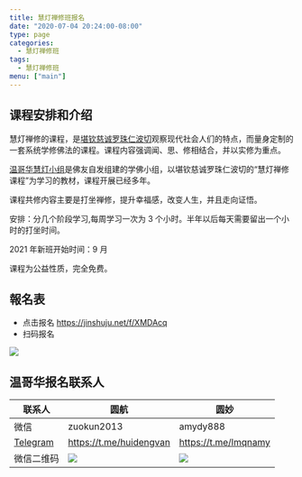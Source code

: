 ```yaml
---
title: 慧灯禅修班报名
date: "2020-07-04 20:24:00-08:00"
type: page
categories:
  - 慧灯禅修班
tags:
  - 慧灯禅修班
menu: ["main"]
---
```


## 课程安排和介绍

慧灯禅修的课程，是[堪钦慈诚罗珠仁波切](http://weibo.com/cichengluozhu?from=myfollow_all)观察现代社会人们的特点，而量身定制的一套系统学修佛法的课程。课程内容强调闻、思、修相结合，并以实修为重点。

[温哥华慧灯小组](https://www.huidengvan.com)是佛友自发组建的学佛小组，以堪钦慈诚罗珠仁波切的“慧灯禅修课程”为学习的教材，课程开展已经多年。

课程共修内容主要是打坐禅修，提升幸福感，改变人生，并且走向证悟。

安排：分几个阶段学习,每周学习一次为 3 个小时。半年以后每天需要留出一个小时的打坐时间。

2021 年新班开始时间：9 月

课程为公益性质，完全免费。

## 報名表

- 点击报名 <https://jinshuju.net/f/XMDAcq>
- 扫码报名

![](http://huidengchanxiu.net/hdv/f/up/2021溫hd禪修班報名表_512.png)

## 温哥华报名联系人

| 联系人                           | 圆航                      | 圆妙                   |
| -------------------------------- | ------------------------- | ---------------------- |
| 微信                             | zuokun2013                | amydy888               |
| [Telegram](https://telegram.org) | <https://t.me/huidengvan> | <https://t.me/lmqnamy> |
| 微信二维码                       | ![](/up/yuanhang.jpg)     | ![](/up/yuanmiao.jpg)  |
